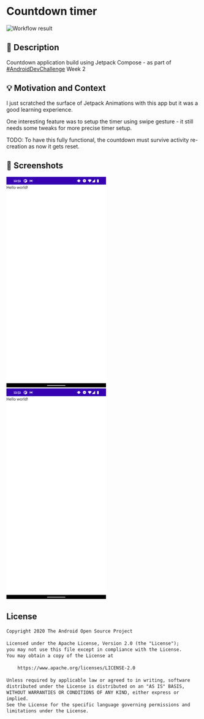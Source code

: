 # Countdown timer

<!--- Replace <OWNER> with your Github Username and <REPOSITORY> with the name of your repository. -->
<!--- You can find both of these in the url bar when you open your repository in github. -->
![Workflow result](https://github.com/tibicsabai/compose-dev-challenge-week2/workflows/Check/badge.svg)


## :scroll: Description
<!--- Describe your app in one or two sentences -->
Countdown application build using Jetpack Compose - as part of [#AndroidDevChallenge](https://developer.android.com/dev-challenge) Week 2   

## :bulb: Motivation and Context
<!--- Optionally point readers to interesting parts of your submission. -->
<!--- What are you especially proud of? -->
I just scratched the surface of Jetpack Animations with this app but it was a good learning experience.

One interesting feature was to setup the timer using swipe gesture - it still needs some tweaks for more precise timer setup. 

TODO: To have this fully functional, the countdown must survive activity re-creation as now it gets reset.

## :camera_flash: Screenshots
<!-- You can add more screenshots here if you like -->
<img src="/results/screenshot_1.png" width="260">&emsp;<img src="/results/screenshot_2.png" width="260">

## License
```
Copyright 2020 The Android Open Source Project

Licensed under the Apache License, Version 2.0 (the "License");
you may not use this file except in compliance with the License.
You may obtain a copy of the License at

    https://www.apache.org/licenses/LICENSE-2.0

Unless required by applicable law or agreed to in writing, software
distributed under the License is distributed on an "AS IS" BASIS,
WITHOUT WARRANTIES OR CONDITIONS OF ANY KIND, either express or implied.
See the License for the specific language governing permissions and
limitations under the License.
```